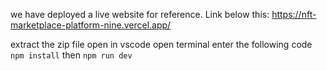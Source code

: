 we have deployed a live website for reference. Link below this:
https://nft-marketplace-platform-nine.vercel.app/

extract the zip file
open in vscode
open terminal
enter the following code
    `npm install`
then
    `npm run dev`
